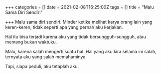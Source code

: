 +++
categories = []
date = 2021-02-08T16:25:00Z
tags = []
title = "Malu Sama Diri Sendiri"

+++
Malu sama diri sendiri. Minder ketika melihat karya orang lain yang keren-keren, tidak seperti apa yang pernah aku kerjakan.<!--more-->

Hal itu bisa terjadi karena aku yang tidak bersungguh-sungguh, atau memang bukan waktuku.

Malu, karena salah mengerti suatu hal. Hal yang aku kira selama ini salah, ternyata aku yang salah memahaminya.

Tapi, siapa peduli, aku tetaplah aku.